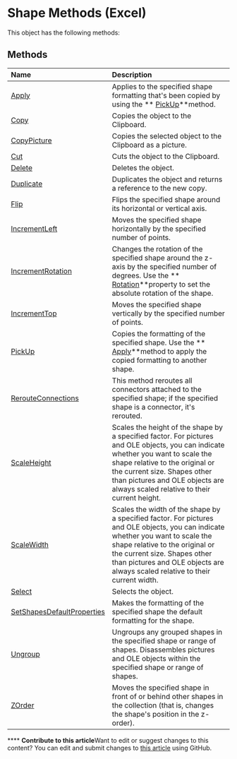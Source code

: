 
# Shape Methods (Excel)
This object has the following methods:

## Methods



|**Name**|**Description**|
|:-----|:-----|
| [Apply](fe094baf-76d7-8418-aa34-c90d37f95def.md)|Applies to the specified shape formatting that's been copied by using the  ** [PickUp](77da5d6d-35f8-71c3-70ee-481f59c5674b.md)**method.|
| [Copy](c3092b9f-6a37-814e-8571-bc5eb3aaa21e.md)|Copies the object to the Clipboard.|
| [CopyPicture](276cd993-18b1-8c5b-3618-95e5b5c9a773.md)|Copies the selected object to the Clipboard as a picture.|
| [Cut](2b9ee596-4f61-1881-65e6-d786cf43061e.md)|Cuts the object to the Clipboard.|
| [Delete](f4b046a9-aff8-e78d-90f4-25875336476a.md)|Deletes the object.|
| [Duplicate](d4e32396-5d9e-2e10-3111-e0ceda52643e.md)|Duplicates the object and returns a reference to the new copy.|
| [Flip](6ba41c89-878e-d9e1-5594-0cf45411b608.md)|Flips the specified shape around its horizontal or vertical axis.|
| [IncrementLeft](2e9081f0-c11a-7c42-486e-53cb32d6d99c.md)|Moves the specified shape horizontally by the specified number of points.|
| [IncrementRotation](3b9f1ae0-da53-b0e7-6569-dc3cd4595b12.md)|Changes the rotation of the specified shape around the z-axis by the specified number of degrees. Use the  ** [Rotation](336d7d04-9c22-c632-5d85-feefff22023c.md)**property to set the absolute rotation of the shape.|
| [IncrementTop](84aa117d-5309-ea33-e21a-5fc5ef1d6123.md)|Moves the specified shape vertically by the specified number of points.|
| [PickUp](77da5d6d-35f8-71c3-70ee-481f59c5674b.md)|Copies the formatting of the specified shape. Use the  ** [Apply](fe094baf-76d7-8418-aa34-c90d37f95def.md)**method to apply the copied formatting to another shape.|
| [RerouteConnections](12e6a6aa-1ddb-392d-14c1-9d57de465c66.md)|This method reroutes all connectors attached to the specified shape; if the specified shape is a connector, it's rerouted.|
| [ScaleHeight](6802f478-f86e-56ca-ca80-195a40e5879c.md)|Scales the height of the shape by a specified factor. For pictures and OLE objects, you can indicate whether you want to scale the shape relative to the original or the current size. Shapes other than pictures and OLE objects are always scaled relative to their current height.|
| [ScaleWidth](e96bdabb-b633-28de-5ceb-75edb8c5dcfb.md)|Scales the width of the shape by a specified factor. For pictures and OLE objects, you can indicate whether you want to scale the shape relative to the original or the current size. Shapes other than pictures and OLE objects are always scaled relative to their current width.|
| [Select](615af356-45f9-a36f-9a1d-b09f216c6fae.md)|Selects the object.|
| [SetShapesDefaultProperties](7fee7695-99ea-5094-002a-f21f280d5541.md)|Makes the formatting of the specified shape the default formatting for the shape.|
| [Ungroup](678ff982-25c7-cbaa-7cc5-011b53ecf6b6.md)|Ungroups any grouped shapes in the specified shape or range of shapes. Disassembles pictures and OLE objects within the specified shape or range of shapes.|
| [ZOrder](e2eede8f-6e8f-2219-2cb2-47db93e9f90a.md)|Moves the specified shape in front of or behind other shapes in the collection (that is, changes the shape's position in the z-order).|

****   **Contribute to this article**Want to edit or suggest changes to this content? You can edit and submit changes to  [this article](https://github.com/jhershey00/VBA_Excel_Test/OpenXMLCon/articles/bdfe1f88-a40b-4f63-926f-6d8003c893f2.md) using GitHub.

